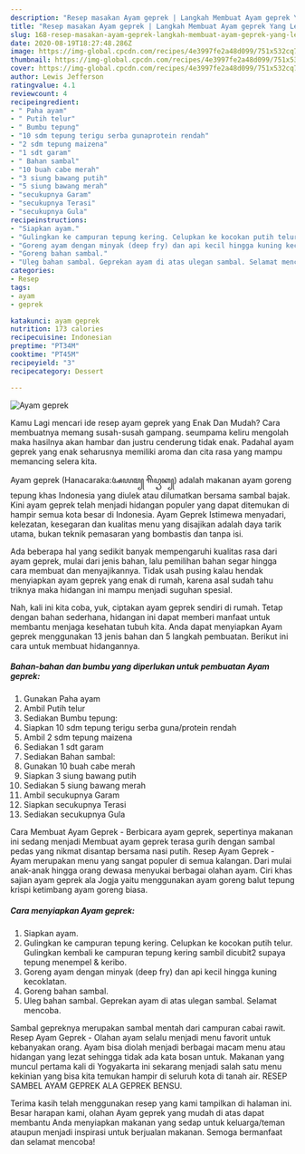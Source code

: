 ```yaml
---
description: "Resep masakan Ayam geprek | Langkah Membuat Ayam geprek Yang Lezat Sekali"
title: "Resep masakan Ayam geprek | Langkah Membuat Ayam geprek Yang Lezat Sekali"
slug: 168-resep-masakan-ayam-geprek-langkah-membuat-ayam-geprek-yang-lezat-sekali
date: 2020-08-19T18:27:48.286Z
image: https://img-global.cpcdn.com/recipes/4e3997fe2a48d099/751x532cq70/ayam-geprek-foto-resep-utama.jpg
thumbnail: https://img-global.cpcdn.com/recipes/4e3997fe2a48d099/751x532cq70/ayam-geprek-foto-resep-utama.jpg
cover: https://img-global.cpcdn.com/recipes/4e3997fe2a48d099/751x532cq70/ayam-geprek-foto-resep-utama.jpg
author: Lewis Jefferson
ratingvalue: 4.1
reviewcount: 4
recipeingredient:
- " Paha ayam"
- " Putih telur"
- " Bumbu tepung"
- "10 sdm tepung terigu serba gunaprotein rendah"
- "2 sdm tepung maizena"
- "1 sdt garam"
- " Bahan sambal"
- "10 buah cabe merah"
- "3 siung bawang putih"
- "5 siung bawang merah"
- "secukupnya Garam"
- "secukupnya Terasi"
- "secukupnya Gula"
recipeinstructions:
- "Siapkan ayam."
- "Gulingkan ke campuran tepung kering. Celupkan ke kocokan putih telur. Gulingkan kembali ke campuran tepung kering sambil dicubit2 supaya tepung menempel &amp; keribo."
- "Goreng ayam dengan minyak (deep fry) dan api kecil hingga kuning kecoklatan."
- "Goreng bahan sambal."
- "Uleg bahan sambal. Geprekan ayam di atas ulegan sambal. Selamat mencoba."
categories:
- Resep
tags:
- ayam
- geprek

katakunci: ayam geprek 
nutrition: 173 calories
recipecuisine: Indonesian
preptime: "PT34M"
cooktime: "PT45M"
recipeyield: "3"
recipecategory: Dessert

---
```



![Ayam geprek](https://img-global.cpcdn.com/recipes/4e3997fe2a48d099/751x532cq70/ayam-geprek-foto-resep-utama.jpg)

Kamu Lagi mencari ide resep ayam geprek yang Enak Dan Mudah? Cara membuatnya memang susah-susah gampang. seumpama keliru mengolah maka hasilnya akan hambar dan justru cenderung tidak enak. Padahal ayam geprek yang enak seharusnya memiliki aroma dan cita rasa yang mampu memancing selera kita.

Ayam geprek (Hanacaraka:ꦄꦪꦩ꧀ ꦒꦼꦥꦽꦏ꧀) adalah makanan ayam goreng tepung khas Indonesia yang diulek atau dilumatkan bersama sambal bajak. Kini ayam geprek telah menjadi hidangan populer yang dapat ditemukan di hampir semua kota besar di Indonesia. Ayam Geprek Istimewa menyadari, kelezatan, kesegaran dan kualitas menu yang disajikan adalah daya tarik utama, bukan teknik pemasaran yang bombastis dan tanpa isi.

Ada beberapa hal yang sedikit banyak mempengaruhi kualitas rasa dari ayam geprek, mulai dari jenis bahan, lalu pemilihan bahan segar hingga cara membuat dan menyajikannya. Tidak usah pusing kalau hendak menyiapkan ayam geprek yang enak di rumah, karena asal sudah tahu triknya maka hidangan ini mampu menjadi suguhan spesial.


Nah, kali ini kita coba, yuk, ciptakan ayam geprek sendiri di rumah. Tetap dengan bahan sederhana, hidangan ini dapat memberi manfaat untuk membantu menjaga kesehatan tubuh kita. Anda dapat menyiapkan Ayam geprek menggunakan 13 jenis bahan dan 5 langkah pembuatan. Berikut ini cara untuk membuat hidangannya.

<!--inarticleads1-->

##### Bahan-bahan dan bumbu yang diperlukan untuk pembuatan Ayam geprek:

1. Gunakan  Paha ayam
1. Ambil  Putih telur
1. Sediakan  Bumbu tepung:
1. Siapkan 10 sdm tepung terigu serba guna/protein rendah
1. Ambil 2 sdm tepung maizena
1. Sediakan 1 sdt garam
1. Sediakan  Bahan sambal:
1. Gunakan 10 buah cabe merah
1. Siapkan 3 siung bawang putih
1. Sediakan 5 siung bawang merah
1. Ambil secukupnya Garam
1. Siapkan secukupnya Terasi
1. Sediakan secukupnya Gula


Cara Membuat Ayam Geprek - Berbicara ayam geprek, sepertinya makanan ini sedang menjadi Membuat ayam geprek terasa gurih dengan sambal pedas yang nikmat disantap bersama nasi putih. Resep Ayam Geprek - Ayam merupakan menu yang sangat populer di semua kalangan. Dari mulai anak-anak hingga orang dewasa menyukai berbagai olahan ayam. Ciri khas sajian ayam geprek ala Jogja yaitu menggunakan ayam goreng balut tepung krispi ketimbang ayam goreng biasa. 

<!--inarticleads2-->

##### Cara menyiapkan Ayam geprek:

1. Siapkan ayam.
1. Gulingkan ke campuran tepung kering. Celupkan ke kocokan putih telur. Gulingkan kembali ke campuran tepung kering sambil dicubit2 supaya tepung menempel &amp; keribo.
1. Goreng ayam dengan minyak (deep fry) dan api kecil hingga kuning kecoklatan.
1. Goreng bahan sambal.
1. Uleg bahan sambal. Geprekan ayam di atas ulegan sambal. Selamat mencoba.


Sambal gepreknya merupakan sambal mentah dari campuran cabai rawit. Resep Ayam Geprek - Olahan ayam selalu menjadi menu favorit untuk kebanyakan orang. Ayam bisa diolah menjadi berbagai macam menu atau hidangan yang lezat sehingga tidak ada kata bosan untuk. Makanan yang muncul pertama kali di Yogyakarta ini sekarang menjadi salah satu menu kekinian yang bisa kita temukan hampir di seluruh kota di tanah air. RESEP SAMBEL AYAM GEPREK ALA GEPREK BENSU. 

Terima kasih telah menggunakan resep yang kami tampilkan di halaman ini. Besar harapan kami, olahan Ayam geprek yang mudah di atas dapat membantu Anda menyiapkan makanan yang sedap untuk keluarga/teman ataupun menjadi inspirasi untuk berjualan makanan. Semoga bermanfaat dan selamat mencoba!
